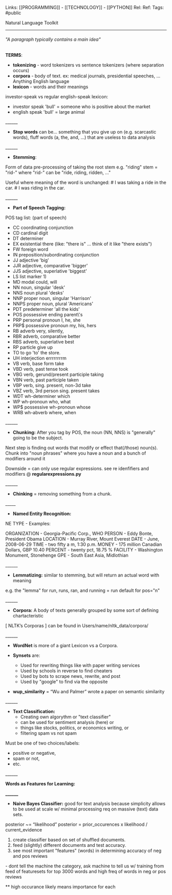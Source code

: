 Links: [[PROGRAMMING]] - [[TECHNOLOGY]] - [[PYTHON]]
Rel: 
Ref: 
Tags: #public 

Natural Language Toolkit

--- 
######  "A paragraph typically contains a main idea"  

**TERMS**:

- **tokenizing** \- word tokenizers vs sentence tokenizers (where separation occurs)
- **corpora** \- body of text. ex: medical journals, presidential speeches, ... Anything English language
- **lexicon** \- words and their meanings

investor-speak vs regular english-speak lexicon:

- investor speak 'bull' = someone who is positive about the market
- english speak 'bull' = large animal


\_\_\_\_\_\_

- **Stop words** can be...
something that you give up on (e.g. scarcastic words),
fluff words (a, the, and, ...) that are useless to data analysis


\_\_\_\_\_\_

- **Stemming**:

Form of data pre-processing of taking the root stem
e.g. "riding" stem = "rid-"
where "rid-" can be "ride, riding, ridden, ..."

Useful where meaning of the word is unchanged:
\# I was taking a ride in the car.
\# I was riding in the car.


\_\_\_\_\_\_

- **Part of Speech Tagging:**  

   
POS tag list: (part of speech)
- CC coordinating conjunction
- CD cardinal digit
- DT determiner
- EX existential there (like: "there is" ... think of it like "there exists")
- FW foreign word
- IN preposition/subordinating conjunction
- JJ adjective 'big'
- JJR adjective, comparative 'bigger'
- JJS adjective, superlative 'biggest'
- LS list marker 1)
- MD modal could, will
- NN noun, singular 'desk'
- NNS noun plural 'desks'
- NNP proper noun, singular 'Harrison'
- NNPS proper noun, plural 'Americans'
- PDT predeterminer 'all the kids'
- POS possessive ending parent\\'s
- PRP personal pronoun I, he, she
- PRP$ possessive pronoun my, his, hers
- RB adverb very, silently,
- RBR adverb, comparative better
- RBS adverb, superlative best
- RP particle give up
- TO to go 'to' the store.
- UH interjection errrrrrrrm
- VB verb, base form take
- VBD verb, past tense took
- VBG verb, gerund/present participle taking
- VBN verb, past participle taken
- VBP verb, sing. present, non-3d take
- VBZ verb, 3rd person sing. present takes
- WDT wh-determiner which
- WP wh-pronoun who, what
- WP$ possessive wh-pronoun whose
- WRB wh-abverb where, when


\_\_\_\_\_\_

- **Chunking:**
After you tag by POS, the noun (NN, NNS) is "generally" going to be the subject.

Next step is finding out words that modify or effect that(/those) noun(s).
Chunk into "noun phrases" where you have a noun and a bunch of modifiers around it

Downside = can only use regular expressions.
see re idenfifiers and modifiers @ **regularexpressions.py**


\_\_\_\_\_\_

- **Chinking** \= removing something from a chunk.


\_\_\_\_\_

- **Named Entity Recognition:**

NE TYPE - Examples:

ORGANIZATION - Georgia-Pacific Corp., WHO
PERSON - Eddy Bonte, President Obama
LOCATION - Murray River, Mount Everest
DATE - June, 2008-06-29
TIME - two fifty a m, 1:30 p.m.
MONEY - 175 million Canadian Dollars, GBP 10.40
PERCENT - twenty pct, 18.75 %
FACILITY - Washington Monument, Stonehenge
GPE - South East Asia, Midlothian


\_\_\_\_\_\_

- **Lemmatizing:**
similar to stemming, but will return an actual word with meaning

e.g. the "lemma" for run, runs, ran, and running = run
default for pos="n"


\_\_\_\_\_\_

- **Corpora:**
A body of texts generally grouped by some sort of defining chartacteristic

\[ NLTK’s Corporas \] can be found in Users/name/nltk\_data/corpora/

\_\_\_\_\_\_

- **WordNet** is more of a giant Lexicon vs a Corpora.

- **Synsets** are:
	- Used for rewriting things like with paper writing services
	- Used by schools in reverse to find cheaters
	- Used by bots to scrape news, rewrite, and post
	- Used by "google" to find via the opposite

- **wup\_similarity** \= “Wu and Palmer” wrote a paper on semantic similarity

\_\_\_\_\_\_

- **Text Classification:**
	- Creating own algorythm or "text classifier"
	- can be used for sentiment analysis (here) or
	- things like stocks, politics, or economics writing, or
	- filtering spam vs not spam

Must be one of two choices/labels:
- positive or negative,
- spam or not,
- etc.


\_\_\_\_\_\_

**Words as Features for Learning:**


**\_\_\_\_\_\_**

- **Naive Bayes Classifier:**
good for text analysis because simplicity allows to be used at scale w/ minimal processing req on massive (text) data sets.

  
posterior ~= “likelihood”
posterior \= prior\_occurences x likelihood / current\_evidence

1) create classifier based on set of shuffled documents.
2) feed (slightly) different documents and test accuracy.
3) see most important "features" (words) in determining accuracy of neg and pos reviews

\- dont tell the machine the category, ask machine to tell us w/ training from feed of featuresets for top 3000 words and high freq of words in neg or pos reviews

\*\* high occurance likely means importance for each


